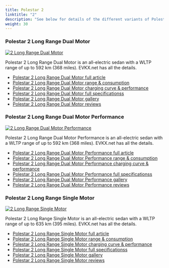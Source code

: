 ```yaml
---
title: Polestar 2
linktitle: "2"
description: "See below for details of the different variants of Polestar 2"
weight: 30
---
```

### Polestar 2 Long Range Dual Motor

<a href="2_long_range_dual_motor/"><img src="https://media.evkx.net/multimedia/models/polestar/2/2_long_range_dual_motor/main_1_st.jpg" class="img-fluid" alt="2 Long Range Dual Motor" ></a>

Polestar 2 Long Range Dual Motor is an all-electric sedan with a WLTP range of up to 592 km (368 miles). EVKX.net has all the details. 

- [Polestar 2 Long Range Dual Motor full article](2_long_range_dual_motor/)
- [Polestar 2 Long Range Dual Motor range & consumption](2_long_range_dual_motor/rangeandconsumption)
- [Polestar 2 Long Range Dual Motor charging curve & performance](2_long_range_dual_motor/chargingcurve)
- [Polestar 2 Long Range Dual Motor full specificationss](2_long_range_dual_motor/specifications)
- [Polestar 2 Long Range Dual Motor gallery](2_long_range_dual_motor/gallery)
- [Polestar 2 Long Range Dual Motor reviews](2_long_range_dual_motor/reviews)

### Polestar 2 Long Range Dual Motor Performance

<a href="2_long_range_dual_motor_performance/"><img src="https://media.evkx.net/multimedia/models/polestar/2/2_long_range_dual_motor_performance/main_1_st.jpg" class="img-fluid" alt="2 Long Range Dual Motor Performance" ></a>

Polestar 2 Long Range Dual Motor Performance is an all-electric sedan with a WLTP range of up to 592 km (368 miles). EVKX.net has all the details. 

- [Polestar 2 Long Range Dual Motor Performance full article](2_long_range_dual_motor_performance/)
- [Polestar 2 Long Range Dual Motor Performance range & consumption](2_long_range_dual_motor_performance/rangeandconsumption)
- [Polestar 2 Long Range Dual Motor Performance charging curve & performance](2_long_range_dual_motor_performance/chargingcurve)
- [Polestar 2 Long Range Dual Motor Performance full specificationss](2_long_range_dual_motor_performance/specifications)
- [Polestar 2 Long Range Dual Motor Performance gallery](2_long_range_dual_motor_performance/gallery)
- [Polestar 2 Long Range Dual Motor Performance reviews](2_long_range_dual_motor_performance/reviews)

### Polestar 2 Long Range Single Motor

<a href="2_long_range_single_motor/"><img src="https://media.evkx.net/multimedia/models/polestar/2/2_long_range_single_motor/main_1_st.jpg" class="img-fluid" alt="2 Long Range Single Motor" ></a>

Polestar 2 Long Range Single Motor is an all-electric sedan with a WLTP range of up to 635 km (395 miles). EVKX.net has all the details. 

- [Polestar 2 Long Range Single Motor full article](2_long_range_single_motor/)
- [Polestar 2 Long Range Single Motor range & consumption](2_long_range_single_motor/rangeandconsumption)
- [Polestar 2 Long Range Single Motor charging curve & performance](2_long_range_single_motor/chargingcurve)
- [Polestar 2 Long Range Single Motor full specificationss](2_long_range_single_motor/specifications)
- [Polestar 2 Long Range Single Motor gallery](2_long_range_single_motor/gallery)
- [Polestar 2 Long Range Single Motor reviews](2_long_range_single_motor/reviews)


